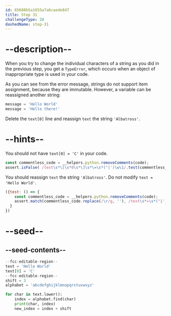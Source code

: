 ```yaml
---
id: 65688b5a1655a7a6caede847
title: Step 31
challengeType: 20
dashedName: step-31
---
```


# --description--

When you try to change the individual characters of a string as you did in the previous step, you get a `TypeError`, which occurs when an object of inappropriate type is used in your code.

As you can see from the error message, strings do not support item assignment, because they are immutable. However, a variable can be reassigned another string:

```py
message = 'Hello World'
message = 'Hello there!'
```

Delete the `text[0]` line and reassign `text` the string `'Albatross'`.

# --hints--

You should not have `text[0] = 'C'` in your code.

```js
const commentless_code = __helpers.python.removeComments(code);
assert.isFalse( /text\s*\[\s*0\s*\]\s*\=\s*("|')\w\1/.test(commentless_code));
```

You should reassign `text` the string `'Albatross'`. Do not modify `text = 'Hello World'`.

```js
({test: () => {
    const commentless_code = __helpers.python.removeComments(code);
    assert.match(commentless_code.replace(/\r/g, ''), /text\s*=\s*("|')Hello World\1\s+text\s*=\s*("|')Albatross\2/m);
  }
})
```

# --seed--

## --seed-contents--

```py
--fcc-editable-region--
text = 'Hello World'
text[0] = 'C'
--fcc-editable-region--
shift = 3
alphabet = 'abcdefghijklmnopqrstuvwxyz'

for char in text.lower():
    index = alphabet.find(char)
    print(char, index)
    new_index = index + shift

```
